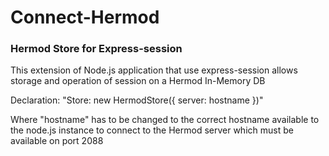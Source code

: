 # Connect-Hermod
### Hermod Store for Express-session

This extension of Node.js application that use express-session allows storage and operation of session on a Hermod In-Memory DB

Declaration:
"Store: new HermodStore({ server: hostname })"

Where "hostname" has to be changed to the correct hostname available to the node.js instance to connect to the Hermod server which must be available on port 2088